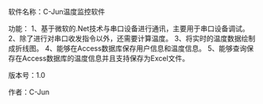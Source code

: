 软件名称：C-Jun温度监控软件

功能：
     1、基于微软的.Net技术与串口设备进行通讯，主要用于串口设备调试。
     2、除了进行对串口收发指令以外，还需要计算温度。
     3、将实时的温度数据绘制成折线图。
     4、能够在Access数据库保存用户信息和温度信息。
     5、能够查询保存在Access数据库的温度信息并且支持保存为Excel文件。
  

版本号：1.0

作者：C-Jun

